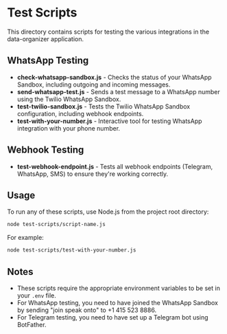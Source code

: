 # Test Scripts

This directory contains scripts for testing the various integrations in the data-organizer application.

## WhatsApp Testing

- **check-whatsapp-sandbox.js** - Checks the status of your WhatsApp Sandbox, including outgoing and incoming messages.
- **send-whatsapp-test.js** - Sends a test message to a WhatsApp number using the Twilio WhatsApp Sandbox.
- **test-twilio-sandbox.js** - Tests the Twilio WhatsApp Sandbox configuration, including webhook endpoints.
- **test-with-your-number.js** - Interactive tool for testing WhatsApp integration with your phone number.

## Webhook Testing

- **test-webhook-endpoint.js** - Tests all webhook endpoints (Telegram, WhatsApp, SMS) to ensure they're working correctly.

## Usage

To run any of these scripts, use Node.js from the project root directory:

```bash
node test-scripts/script-name.js
```

For example:

```bash
node test-scripts/test-with-your-number.js
```

## Notes

- These scripts require the appropriate environment variables to be set in your `.env` file.
- For WhatsApp testing, you need to have joined the WhatsApp Sandbox by sending "join speak onto" to +1 415 523 8886.
- For Telegram testing, you need to have set up a Telegram bot using BotFather. 